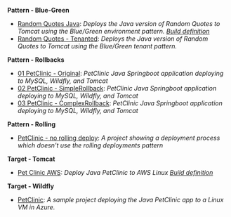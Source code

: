 **Pattern - Blue-Green**

- <a href="https://samples.octopus.app/app#/Spaces-302/projects/Projects-402/deployments/process" target="_blank">Random Quotes Java</a>: *Deploys the Java version of Random Quotes to Tomcat using the Blue/Green environment pattern. [Build definition](https://bamboosample.octopus.com/browse/RAN-JAVA)*
- <a href="https://samples.octopus.app/app#/Spaces-302/projects/Projects-562/deployments/process" target="_blank">Random Quotes - Tenanted</a>: *Deploys the Java version of Random Quotes to Tomcat using the Blue/Green tenant pattern.*
    
**Pattern - Rollbacks**

- <a href="https://samples.octopus.app/app#/Spaces-762/projects/Projects-1624/deployments/process" target="_blank">01 PetClinic - Original</a>: *PetClinic Java Springboot application deploying to MySQL, Wildfly, and Tomcat*
- <a href="https://samples.octopus.app/app#/Spaces-762/projects/Projects-1625/deployments/process" target="_blank">02 PetClinic - SimpleRollback</a>: *PetClinic Java Springboot application deploying to MySQL, Wildfly, and Tomcat*
- <a href="https://samples.octopus.app/app#/Spaces-762/projects/Projects-1626/deployments/process" target="_blank">03 PetClinic - ComplexRollback</a>: *PetClinic Java Springboot application deploying to MySQL, Wildfly, and Tomcat*
    
**Pattern - Rolling**

- <a href="https://samples.octopus.app/app#/Spaces-45/projects/Projects-383/deployments/process" target="_blank">PetClinic - no rolling deploy</a>: *A project showing a deployment process which doesn't use the rolling deployments pattern*
    
**Target - Tomcat**

- <a href="https://samples.octopus.app/app#/Spaces-203/projects/Projects-371/deployments/process" target="_blank">Pet Clinic AWS</a>: *Deploy Java PetClinic to AWS Linux [Build definition](https://dev.azure.com/octopussamples/PetClinic/_build?definitionId=25)*
    
**Target - Wildfly**

- <a href="https://samples.octopus.app/app#/Spaces-85/projects/Projects-141/deployments/process" target="_blank">PetClinic</a>: *A sample project deploying the Java PetClinic app to a Linux VM in Azure.*
